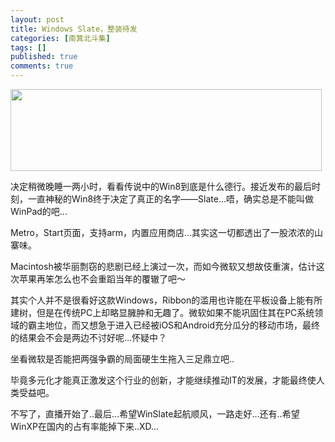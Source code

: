 ```yaml
---
layout: post
title: Windows Slate，整装待发
categories: [南箕北斗集]
tags: []
published: true
comments: true
---
```

<a href="http://www.onevcat.com/wp-content/uploads/2011/09/2356497c46qn564cq6f77a-e13159285137851.jpg"><img class="aligncenter size-full wp-image-107" title="winslate" src="http://www.onevcat.com/wp-content/uploads/2011/09/2356497c46qn564cq6f77a-e13159285137851.jpg" alt="" width="498" height="131" /></a> 

决定稍微晚睡一两小时，看看传说中的Win8到底是什么德行。接近发布的最后时刻，一直神秘的Win8终于决定了真正的名字——Slate...唔，确实总是不能叫做WinPad的吧...

Metro，Start页面，支持arm，内置应用商店...其实这一切都透出了一股浓浓的山寨味。

Macintosh被华丽剽窃的悲剧已经上演过一次，而如今微软又想故伎重演，估计这次苹果再笨怎么也不会重蹈当年的覆辙了吧～

其实个人并不是很看好这款Windows，Ribbon的滥用也许能在平板设备上能有所建树，但是在传统PC上却略显臃肿和无趣了。微软如果不能巩固住其在PC系统领域的霸主地位，而又想急于进入已经被iOS和Android充分瓜分的移动市场，最终的结果会不会是两边不讨好呢...怀疑中？

坐看微软是否能把两强争霸的局面硬生生拖入三足鼎立吧..

毕竟多元化才能真正激发这个行业的创新，才能继续推动IT的发展，才能最终使人类受益吧。

不写了，直播开始了..最后...希望WinSlate起航顺风，一路走好...还有..希望WinXP在国内的占有率能掉下来..XD...
